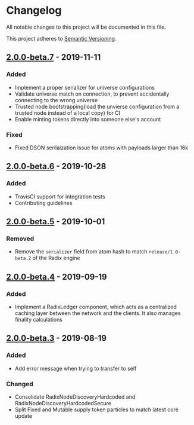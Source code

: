 # Changelog

All notable changes to this project will be documented in this file.
 
This project adheres to [Semantic Versioning](https://semver.org/spec/v2.0.0.html).

## [2.0.0-beta.7](https://github.com/radixdlt/radixdlt-js/releases/tag/2.0.0-beta.7) - 2019-11-11

### Added

* Implement a proper serializer for universe configurations
* Validate universe match on connection, to prevent accidentally connecting to the wrong universe
* Trusted node bootstrapping(load the unvierse configuration from a trusted node instead of a local copy) for CI
* Enable minting tokens directly into someone else's account

### Fixed

* Fixed DSON serilaization issue for atoms with payloads larger than 16k

## [2.0.0-beta.6](https://github.com/radixdlt/radixdlt-js/releases/tag/2.0.0-beta.6) - 2019-10-28

### Added

* TravisCI support for integration tests
* Contributing guidelines

## [2.0.0-beta.5](https://github.com/radixdlt/radixdlt-js/releases/tag/2.0.0-beta.5) - 2019-10-01

### Removed

* Remove the `serializer` field from atom hash to match `release/1.0-beta.2` of the Radix engine

## [2.0.0-beta.4](https://github.com/radixdlt/radixdlt-js/releases/tag/2.0.0-beta.4) - 2019-09-19

### Added

* Implement a RadixLedger component, which acts as a centralized caching layer between the network and the clients. It also manages finality calculations
 
## [2.0.0-beta.3](https://github.com/radixdlt/radixdlt-js/releases/tag/2.0.0-beta.3) - 2019-08-19

### Added

* Add error message when trying to transfer to self

### Changed

* Consolidate RadixNodeDiscoveryHardcoded and RadixNodeDiscoveryHardcodedSecure
* Split Fixed and Mutable supply token particles to match latest core update
